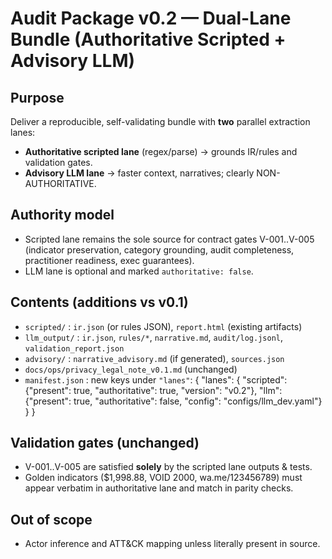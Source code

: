 # Audit Package v0.2 — Dual-Lane Bundle (Authoritative Scripted + Advisory LLM)

## Purpose
Deliver a reproducible, self-validating bundle with **two** parallel extraction lanes:
- **Authoritative scripted lane** (regex/parse) → grounds IR/rules and validation gates.
- **Advisory LLM lane** → faster context, narratives; clearly NON-AUTHORITATIVE.

## Authority model
- Scripted lane remains the sole source for contract gates V-001..V-005 (indicator preservation, category grounding, audit completeness, practitioner readiness, exec guarantees).
- LLM lane is optional and marked `authoritative: false`.

## Contents (additions vs v0.1)
- `scripted/`            : `ir.json` (or rules JSON), `report.html` (existing artifacts)
- `llm_output/`          : `ir.json`, `rules/*`, `narrative.md`, `audit/log.jsonl`, `validation_report.json`
- `advisory/`            : `narrative_advisory.md` (if generated), `sources.json`
- `docs/ops/privacy_legal_note_v0.1.md` (unchanged)
- `manifest.json`        : new keys under `"lanes"`:
  {
    "lanes": {
      "scripted": {"present": true,  "authoritative": true,  "version": "v0.2"},
      "llm":      {"present": true,  "authoritative": false, "config": "configs/llm_dev.yaml"}
    }
  }

## Validation gates (unchanged)
- V-001..V-005 are satisfied **solely** by the scripted lane outputs & tests.
- Golden indicators ($1,998.88, VOID 2000, wa.me/123456789) must appear verbatim in authoritative lane and match in parity checks.

## Out of scope
- Actor inference and ATT&CK mapping unless literally present in source.